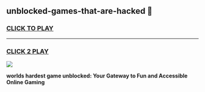 
## unblocked-games-that-are-hacked 👋
<h3>
<a href="https://premium.freeplayer.one?title=unblocked-games-that-are-hacked&ref=14F">CLICK TO PLAY</a></h3>
<hr>

<h3>
<a href="https://premium.freeplayer.one?title=unblocked-games-that-are-hacked&ref=14F">CLICK 2 PLAY</a>
  
</h3>

<a href="https://premium.freeplayer.one?title=unblocked-games-that-are-hacked&ref=12F/"><img src="https://clearcache.store/games.png"></a>


**worlds hardest game unblocked: Your Gateway to Fun and Accessible Online Gaming**
